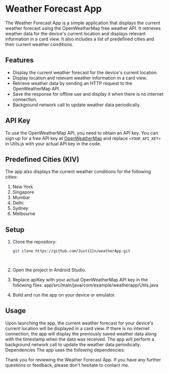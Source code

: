 
# Weather Forecast App

The Weather Forecast App is a simple application that displays the current weather forecast using the OpenWeatherMap free weather API. It retrieves weather data for the device's current location and displays relevant information in a card view. It also includes a list of predefined cities and their current weather conditions.

## Features

- Display the current weather forecast for the device's current location.
- Display location and relevant weather information in a card view.
- Retrieve weather data by sending an HTTP request to the OpenWeatherMap API.
- Save the response for offline use and display it when there is no internet connection.
- Background network call to update weather data periodically.

## API Key

To use the OpenWeatherMap API, you need to obtain an API key. You can sign up for a free API key at [OpenWeatherMap](http://openweathermap.org/API) and replace `<YOUR_API_KEY>` in Utils.js with your actual API key in the code.

## Predefined Cities (KIV)

The app also displays the current weather conditions for the following cities:

1. New York
2. Singapore
3. Mumbai
4. Delhi
5. Sydney
6. Melbourne

## Setup

1. Clone the repository:

    ```bash
   git clone https://github.com/Just111n/weatherApp.git
   
  
2. Open the project in Android Studio.

3. Replace apiKey with your actual OpenWeatherMap API key in the following files: app/src/main/java/com/example/weatherapp/Utils.java
4. Build and run the app on your device or emulator.

## Usage
Upon launching the app, the current weather forecast for your device's current location will be displayed in a card view.
If there is no internet connection, the app will display the previously saved weather data along with the timestamp when the data was received.
The app will perform a background network call to update the weather data periodically.
Dependencies
The app uses the following dependencies:


Thank you for reviewing the Weather Forecast App. If you have any further questions or feedback, please don't hesitate to contact me.
